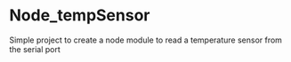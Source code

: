 # Node_tempSensor
Simple project to create a node module to read a temperature sensor from the serial port

